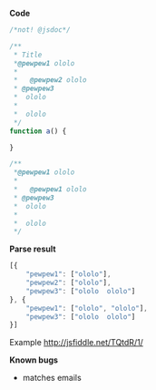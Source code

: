 **Code**

```javascript
/*not! @jsdoc*/

/**
 * Title
 *@pewpew1 ololo
 *
 *   @pewpew2 ololo
 * @pewpew3
 *  ololo
 *
 *  ololo
 */
function a() {

}

/**
 *@pewpew1 ololo
 *
 *   @pewpew1 ololo
 * @pewpew3
 *  ololo
 *
 *  ololo
 */
```

**Parse result**

```javascript
[{
    "pewpew1": ["ololo"],
    "pewpew2": ["ololo"],
    "pewpew3": ["ololo  ololo"]
}, {
    "pewpew1": ["ololo", "ololo"],
    "pewpew3": ["ololo  ololo"]
}]
```

Example http://jsfiddle.net/TQtdR/1/

**Known bugs**

  * matches emails